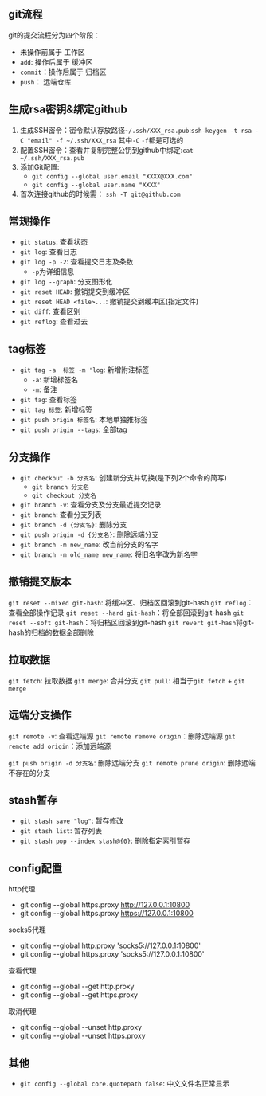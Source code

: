 ## git流程
git的提交流程分为四个阶段：
- 未操作前属于 工作区
- `add`: 操作后属于 缓冲区
- `commit`：操作后属于 归档区
- `push`： 远端仓库

## 生成rsa密钥&绑定github
1. 生成SSH密令：密令默认存放路径`~/.ssh/XXX_rsa.pub`:`ssh-keygen -t rsa -C "email" -f ~/.ssh/XXX_rsa` 其中`-C` `-f`都是可选的
2. 配置SSH密令：查看并复制完整公钥到github中绑定:`cat ~/.ssh/XXX_rsa.pub`
3. 添加Git配置:
    - `git config --global user.email "XXXX@XXX.com"`		
    - `git config --global user.name "XXXX"`
4. 首次连接github的时候需： `ssh -T git@github.com`

## 常规操作
- `git status`: 查看状态
- `git log`: 查看日志
- `git log -p -2`: 查看提交日志及条数
    - `-p`为详细信息
- `git log --graph`: 分支图形化
- `git reset HEAD`: 撤销提交到缓冲区
- `git reset HEAD <file>...`: 撤销提交到缓冲区(指定文件)
- `git diff`: 查看区别	
- `git reflog`: 查看过去

## tag标签
- `git tag -a  标签 -m 'log`: 新增附注标签
    - `-a`: 新增标签名
    - `-m`: 备注
- `git tag`: 查看标签
- `git tag 标签`: 新增标签
- `git push origin 标签名`: 本地单独推标签
- `git push origin --tags`: 全部tag

## 分支操作
- `git checkout -b 分支名`: 创建新分支并切换(是下列2个命令的简写)
    - `git branch 分支名`
    - `git checkout 分支名`
- `git branch -v`: 查看分支及分支最近提交记录
- `git branch`: 查看分支列表
- `git branch -d {分支名}`: 删除分支 
- `git push origin -d {分支名}`: 删除远端分支
- `git branch -m new_name`: 改当前分支的名字
- `git branch -m old_name new_name`: 将旧名字改为新名字

## 撤销提交版本
`git reset --mixed git-hash`: 将缓冲区、归档区回滚到git-hash
`git reflog`：查看全部操作记录
`git reset --hard git-hash`：将全部回滚到git-hash
`git reset --soft git-hash`：将归档区回滚到git-hash
`git revert git-hash`将git-hash的归档的数据全部删除

## 拉取数据
`git fetch`: 拉取数据
`git merge`: 合并分支
`git pull`: 相当于`git fetch` + `git merge`

## 远端分支操作
`git remote -v`: 查看远端源
`git remote remove origin`：删除远端源
`git remote add origin`：添加远端源

`git push origin -d 分支名`: 删除远端分支
`git remote prune origin`: 删除远端不存在的分支
## stash暂存
- `git stash save "log"`: 暂存修改
- `git stash list`: 暂存列表
- `git stash pop --index stash@{0}`: 删除指定索引暂存


## config配置
http代理
- git config --global https.proxy http://127.0.0.1:10800
- git config --global https.proxy https://127.0.0.1:10800

socks5代理
- git config --global http.proxy 'socks5://127.0.0.1:10800'
- git config --global https.proxy 'socks5://127.0.0.1:10800'

查看代理
- git config --global --get http.proxy
- git config --global --get https.proxy

取消代理
- git config --global --unset http.proxy
- git config --global --unset https.proxy

## 其他
- `git config --global core.quotepath false`: 中文文件名正常显示